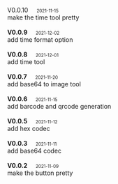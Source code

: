 <span> V0.0.10 </span>&nbsp;&nbsp;&nbsp;&nbsp;<span style="font-size: x-small; ">2021-11-15</span><br>
make the time tool pretty<br>
<br>
<strong> V0.0.9 </strong>&nbsp;&nbsp;&nbsp;&nbsp;<span style="font-size: x-small; ">2021-12-02</span><br>
add time format option<br>
<br>
<strong> V0.0.8 </strong>&nbsp;&nbsp;&nbsp;&nbsp;<span style="font-size: x-small; ">2021-12-01</span><br>
add time tool<br>
<br>
<strong> V0.0.7 </strong>&nbsp;&nbsp;&nbsp;&nbsp;<span style="font-size: x-small; ">2021-11-20</span><br>
add base64 to image tool<br>
<br>
<strong> V0.0.6 </strong>&nbsp;&nbsp;&nbsp;&nbsp;<span style="font-size: x-small; ">2021-11-15</span><br>
add barcode and qrcode generation<br>
<br>
<strong> V0.0.5 </strong>&nbsp;&nbsp;&nbsp;&nbsp;<span style="font-size: x-small; ">2021-11-12</span><br>
add hex codec<br>
<br>
<strong> V0.0.3 </strong>&nbsp;&nbsp;&nbsp;&nbsp;<span style="font-size: x-small; ">2021-11-11</span><br>
add base64 codec<br>
<br>
<strong> V0.0.2 </strong>&nbsp;&nbsp;&nbsp;&nbsp;<span style="font-size: x-small; ">2021-11-09</span><br>
make the button pretty<br>
<br>